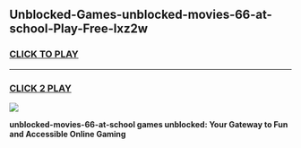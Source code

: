 
## Unblocked-Games-unblocked-movies-66-at-school-Play-Free-lxz2w
<h3>
<a href="https://premium76.site?title=unblocked-movies-66-at-school&ref=23A">CLICK TO PLAY</a></h3>
<hr>

<h3>
<a href="https://premium76.site?title=unblocked-movies-66-at-school&ref=23A">CLICK 2 PLAY</a>
  
</h3>

<a href="https://premium76.site?title=unblocked-movies-66-at-school&ref=23A"><img src="https://clearcache.store/games.png"></a>


**unblocked-movies-66-at-school games unblocked: Your Gateway to Fun and Accessible Online Gaming**
